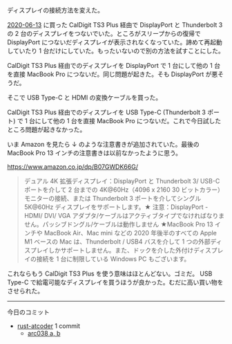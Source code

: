 ディスプレイの接続方法を変えた。

[2020-06-13][] に買った CalDigit TS3 Plus 経由で DisplayPort と Thunderbolt 3 の 2 台のディスプレイをつないでいた。ところがスリープからの復帰で DisplayPort につないだディスプレイが表示されなくなっていた。諦めて再起動していたり 1 台だけにしていた。もったいないので別の方法を試すことにした。

CalDigit TS3 Plus 経由でのディスプレイを DisplayPort で 1 台にして他の 1 台を直接 MacBook Pro につないだ。同じ問題が起きた。そも DisplayPort が悪そうだ。

そこで USB Type-C と HDMI の変換ケーブルを買った。

CalDigit TS3 Plus 経由でのディスプレイを USB Type-C (Thunderbolt 3 ポート) で 1 台にして他の 1 台を直接 MacBook Pro につないだ。これで今日試したところ問題が起きなかった。

いま Amazon を見たら ↓ のような注意書きが追加されていた。最後の MacBook Pro 13 インチの注意書きは以前なかったように思う。

<https://www.amazon.co.jp/dp/B07GWDK66G/>

> デュアル 4K 拡張ディスプレイ：DisplayPort と Thunderbolt 3/ USB-C ポートを介して 2 台までの 4K@60Hz（4096 x 2160 30 ビットカラー）モニターの接続、または Thunderbolt 3 ポートを介してシングル 5K@60Hz ディスプレイをサポートします。★ 注意：DisplayPort - HDMI/ DVI/ VGA アダプタ/ケーブルはアクティブタイプでなければなりません。パッシブドングル/ケーブルは動作しません ★MacBook Pro 13 インチや MacBook Air、Mac mini などの 2020 年後半のすべての Apple M1 ベースの Mac は、Thunderbolt / USB4 バスを介して 1 つの外部ディスプレイしかサポートしません。また、ドックを介した外付けディスプレイの接続を 1 台に制限している Windows PC もございます。

これならもう CalDigit TS3 Plus を使う意味はほとんどない。ゴミだ。 USB Type-C で給電可能なディスプレイを買うほうが良かった。むだに高い買い物をさせられた。

---

今日のコミット

- [rust-atcoder](https://github.com/bouzuya/rust-atcoder) 1 commit
  - [arc038 a, b](https://github.com/bouzuya/rust-atcoder/commit/8bdaf5375c41a3551d4e16e4ba3e88e23e3d3621)

[2020-06-13]: https://blog.bouzuya.net/2020/06/13/
